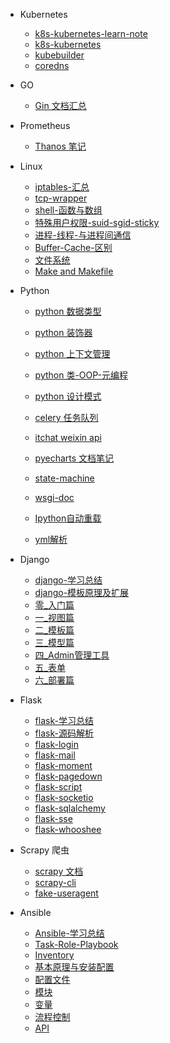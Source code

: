 * Kubernetes
  * [k8s-kubernetes-learn-note](/documents/kubernetes/k8s-kubernetes-learn-note)
  * [k8s-kubernetes](/documents/kubernetes/k8s-kubernetes)
  * [kubebuilder](/documents/kubernetes/kubebuilder)
  * [coredns](/documents/kubernetes/coredns)
* GO
  * [Gin 文档汇总](/documents/go/gin)
* Prometheus
  * [Thanos 笔记](/documents/prometheus/thanos)
* Linux
  * [iptables-汇总](documents/linux/linux-iptables-汇总)
  * [tcp-wrapper](documents/linux/linux-tcp-wrapper)
  * [shell-函数与数组](documents/linux/linux-shell-函数与数组)
  * [特殊用户权限-suid-sgid-sticky](documents/linux/linux-特殊用户权限-suid-sgid-sticky)
  * [进程-线程-与进程间通信](documents/linux/linux-进程-线程-与进程间通信)
  * [Buffer-Cache-区别](documents/linux/linux-Buffer-Cache-区别)
  * [文件系统](documents/linux/linux-文件系统)
  * [Make and Makefile](documents/linux/make-and-makefile)
* Python
  * [python 数据类型](documents/python/python-数据类型)
  * [python 装饰器](documents/python/Python-装饰器)
  * [python 上下文管理](documents/python/Python-上下文管理)
  * [python 类-OOP-元编程](documents/python/python-类-OOP-元编程)
  * [python 设计模式](documents/python/python-设计模式)

  * [celery 任务队列](documents/python/python-celery-任务队列)
  * [itchat weixin api](documents/python/python-itchat-weixin-api)
  * [pyecharts 文档笔记](documents/python/python-pyecharts-文档笔记)
  * [state-machine](documents/python/python-state-machine)
  * [wsgi-doc](documents/python/python-wsgi-doc)
  
  * [Ipython自动重载](documents/python/python-Ipython自动重载)
  * [yml解析](documents/python/python-yml解析)
  
* Django
  * [django-学习总结](/documents/django/django-学习总结)
  * [django-模板原理及扩展](/documents/django/django-模板原理及扩展)
  * [零_入门篇](/documents/django/django之零--入门篇)
  * [一_视图篇](/documents/django/django之一--视图篇)
  * [二_模板篇](/documents/django/django之二--模板篇)
  * [三_模型篇](/documents/django/django之三--模型篇)
  * [四_Admin管理工具](/documents/django/django之四--Admin管理工具)
  * [五_表单](/documents/django/django之五--表单)
  * [六_部署篇](/documents/django/django之六--部署篇)
* Flask
  * [flask-学习总结](/documents/flask/flask-学习总结)
  * [flask-源码解析](/documents/flask/flask-源码解析)
  * [flask-login](/documents/flask/flaskExt--flask-login)
  * [flask-mail](/documents/flask/flaskExt--flask-mail)
  * [flask-moment](/documents/flask/flaskExt--flask-moment)
  * [flask-pagedown](/documents/flask/flaskExt--flask-pagedown)
  * [flask-script](/documents/flask/flaskExt--flask-script)
  * [flask-socketio](/documents/flask/flaskExt--flask-socketio)
  * [flask-sqlalchemy](/documents/flask/flaskExt--flask-sqlalchemy)
  * [flask-sse](/documents/flask/flaskExt--flask-sse)
  * [flask-whooshee](/documents/flask/flaskExt--flask-whooshee)
* Scrapy 爬虫
  * [scrapy 文档](documents/scrapy/scrapy)
  * [scrapy-cli](documents/scrapy/scrapy-cli)
  * [fake-useragent](documents/scrapy/fake-useragent)
* Ansible
  * [Ansible-学习总结](/documents/ansible/Ansible-学习总结)  
  * [Task-Role-Playbook](/documents/ansible/Ansible-task-role-playbook)
  * [Inventory](/documents/ansible/Ansible-Inventory)
  * [基本原理与安装配置](/documents/ansible/Ansible-基本原理与安装配置)
  * [配置文件](/documents/ansible/Ansible-配置文件)
  * [模块](/documents/ansible/Ansible-模块)
  * [变量](/documents/ansible/Ansible-变量)
  * [流程控制](/documents/ansible/Ansible-流程控制)
  * [API](/documents/ansible/Ansible-API)
